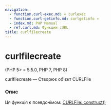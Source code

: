 ```yaml
---
navigation:
  - function.curl-exec.md: « curlexec
  - function.curl-getinfo.md: curlgetinfo »
  - index.md: PHP Manual
  - ref.curl.md: Функции cURL
title: curlfilecreate
---
```

# curlfilecreate

(PHP 5> = 5.5.0, PHP 7, PHP 8)

curlfilecreate — Створює об'єкт CURLFile

### Опис

Ця функція є псевдонімом: [CURLFile::construct()](curlfile.construct.md)
